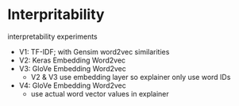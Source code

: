 # Interpritability
interpretability experiments
- V1: TF-IDF; with Gensim word2vec similarities
- V2: Keras Embedding Word2vec
- V3: GloVe Embedding Word2vec
  - V2 & V3 use embedding layer so explainer only use word IDs
- V4: GloVe Embedding Word2vec
  - use actual word vector values in explainer
